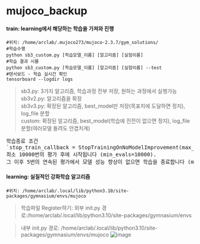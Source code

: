 # mujoco_backup

#### train: learning에서 해당하는 학습을 가져와 진행
    #위치: /home/arclab/.mujoco273/mujoco-2.3.7/gym_solutions/
    #학습수행
    python sb3_custom.py [학습모델_이름] [알고리즘] [실험이름]
    #학습 결과 시뮬
    python sb3_custom.py [학습모델_이름] [알고리즘] [실험이름] --test
    #텐서보드 - 학습 실시간 확인
    tensorboard --logdir logs

> sb3.py: 3가지 알고리즘, 학습과정 전부 저장, 원하는 과정에서 실행가능    
> sb3v2.py: 알고리즘을 확장    
> sb3v3.py: 확장된 알고리즘, best_model만 저장(목표치에 도달하면 정지), log_file 분할    
> custom: 확장된 알고리즘, best_model(학습에 진전이 없으면 정지), log_file 분할(여러모델 돌려도 안겹치게)
<pre>
학습종료 조건
`stop_train_callback = StopTrainingOnNoModelImprovement(max_no_improvement_evals=5, min_evals=10000, verbose=1)`        
최소 10000번의 평가 후에 시작됩니다 (min_evals=10000).
그 이후 5번의 연속된 평가에서 모델 성능 향상이 없으면 학습을 종료합니다 (max_no_improvement_evals=5).    
</pre>

#### learning: 실질적인 강화학습 알고리즘
    #위치: /home/arclab/.local/lib/python3.10/site-packages/gymnasium/envs/mujoco

> 학습파일 Register하기:
> 외부 init.py
> 경로:/home/arclab/.local/lib/python3.10/site-packages/gymnasium/envs


> 내부 init.py
> 경로: /home/arclab/.local/lib/python3.10/site-packages/gymnasium/envs/mujoco
![image](https://github.com/user-attachments/assets/254d4a17-dea2-4604-b6f7-953eeedff2ed)
